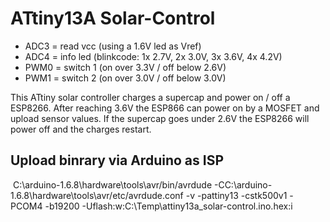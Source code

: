 # ATtiny13A Solar-Control

* ADC3 = read vcc (using a 1.6V led as Vref)
* ADC4 = info led (blinkcode: 1x 2.7V, 2x 3.0V, 3x 3.6V, 4x 4.2V)
* PWM0 = switch 1 (on over 3.3V / off below 2.6V)
* PWM1 = switch 2 (on over 3.0V / off below 3.0V)

This ATtiny solar controller charges a supercap and power on / off a ESP8266. 
After reaching 3.6V the ESP866 can power on by a MOSFET and upload sensor values.
If the supercap goes under 2.6V the ESP8266 will power off and the charges restart. 

## Upload binrary via Arduino as ISP

  C:\arduino-1.6.8\hardware\tools\avr/bin/avrdude -CC:\arduino-1.6.8\hardware\tools\avr/etc/avrdude.conf -v -pattiny13 -cstk500v1 -PCOM4 -b19200 -Uflash:w:C:\Temp\attiny13a_solar-control.ino.hex:i

